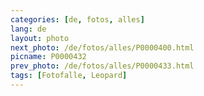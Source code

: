 ```yaml
---
categories: [de, fotos, alles]
lang: de
layout: photo
next_photo: /de/fotos/alles/P0000400.html
picname: P0000432
prev_photo: /de/fotos/alles/P0000433.html
tags: [Fotofalle, Leopard]
---
```

